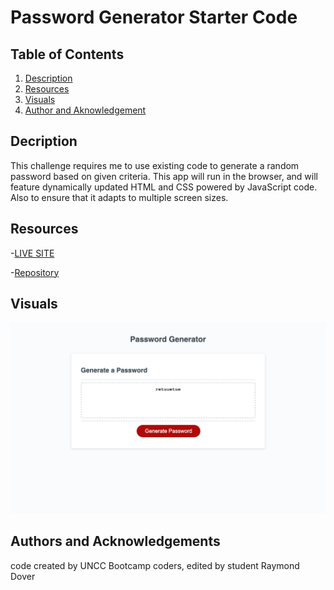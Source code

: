 # Password Generator Starter Code

## Table of Contents

1. [Description](#description)
2. [Resources](#resources)
3. [Visuals](#visuals)
4. [Author and Aknowledgement](#author-and-aknowledgements)

## Decription
This challenge requires me to use existing code to generate a random password based on given criteria. This app will run in the browser, and will feature dynamically updated HTML and CSS powered by JavaScript code. Also to ensure that it adapts to multiple screen sizes.

## Resources

-[LIVE SITE](https://github.com/raydover/password-generator)

-[Repository](https://git@github.com:raydover/password-generator.git)

## Visuals

![Password Generator Screenshot](Password-Generator.png)

## Authors and Acknowledgements

code created by UNCC Bootcamp coders, edited by student Raymond Dover